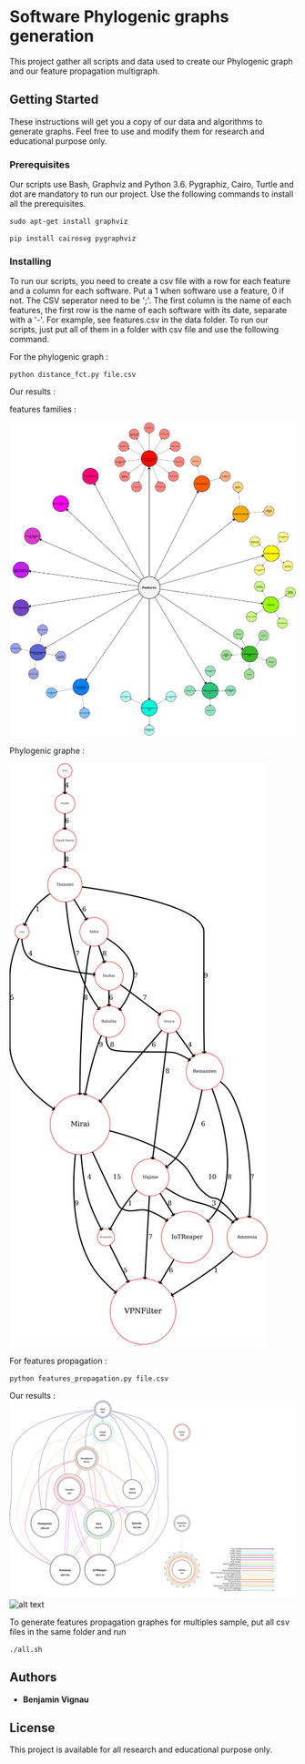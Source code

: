 # Software Phylogenic graphs generation

This project gather all scripts and data used to create our Phylogenic graph and our feature propagation multigraph. 

## Getting Started

These instructions will get you a copy of our data and algorithms to generate graphs. Feel free to use and modify them for research and educational purpose only.

### Prerequisites

Our scripts use Bash, Graphviz and Python 3.6. Pygraphiz, Cairo, Turtle and dot are mandatory to run our project. Use the following commands to install all the prerequisites.

```
sudo apt-get install graphviz
```

```
pip install cairosvg pygraphviz
```

### Installing

To run our scripts, you need to create a csv file with a row for each feature and a column for each software. Put a 1 when software use a feature, 0 if not. The CSV seperator need to be ';'. The first column is the name of each features, the first row is the name of each software with its date, separate with a '-'. For example, see features.csv in the data folder.
To run our scripts, just put all of them in a folder with csv file and use the following command.

For the phylogenic graph :

```
python distance_fct.py file.csv
```

Our results : 

features families : 

![alt text](https://github.com/bvignau/Softawre-Phylogenic-classification/blob/master/Graphes/Family-features-graph.svg)

Phylogenic graphe : 

![alt text](https://github.com/bvignau/Softawre-Phylogenic-classification/blob/master/Graphes/Max_Common_V4_15-dot.jpg)

For features propagation :
```
python features_propagation.py file.csv
```
Our results : 
![alt text](https://github.com/bvignau/Softawre-Phylogenic-classification/blob/master/Graphes/Legendv2_Propagationv2_attack.jpg)
![alt text](https://github.com/bvignau/Softawre-Phylogenic-classification/blob/master/Graphes/Legendv2_Propagationv2_features.jpg)

To generate features propagation graphes for multiples sample, put all csv files in the same folder and run
```
./all.sh
```



## Authors

* **Benjamin Vignau** 



## License

This project is available for all research and educational purpose only.



